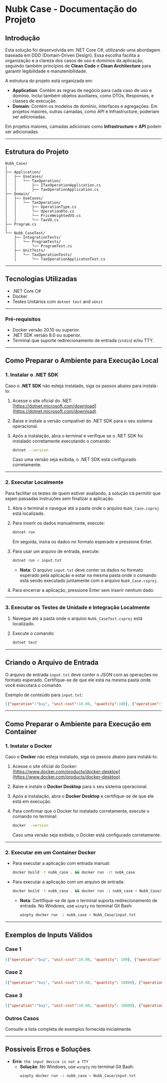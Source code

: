 # Nubk Case - Documentação do Projeto

## Introdução

Esta solução foi desenvolvida em .NET Core C#, utilizando uma abordagem baseada em DDD (Domain-Driven Design). Essa escolha facilita a organização e a clareza dos casos de uso e domínios da aplicação, seguindo também princípios de **Clean Code** e **Clean Architecture** para garantir legibilidade e manutenibilidade.

A estrutura do projeto está organizada em:

- **Application**: Contém as regras de negócio para cada caso de uso e domínio. Inclui também objetos auxiliares, como DTOs, Responses, e classes de execução.
- **Domain**: Contém os modelos de domínio, interfaces e agregações. Em projetos maiores, outras camadas, como API e Infrastructure, poderiam ser adicionadas.

Em projetos maiores, camadas adicionais como **Infrastructure** e **API** podem ser adicionadas.

---

## Estrutura do Projeto

```plaintext
Nubk_Case/
│
├── Application/
│   ├── UseCases/
│   │   └── TaxOperation/
│   │       ├── ITaxOperationApplication.cs
│   │       ├── TaxOperationApplication.cs
├── Domain/
│   ├── UseCases/
│   │   └── TaxOperation/
│   │       ├── OperationType.cs
│   │       └── OperationDto.cs
│   │       └── PriceWeightedVO.cs
│   │       └── TaxVO.cs
├── Program.cs
│
└── Nubk_CaseTest/
    ├── IntegrationTests/
    │   └── ProgramTests/
    │       └── ProgramTest.cs
	├── UnitTests/
    │   └── TaxOperationTests/
    │       └── TaxOperationApplicatonTest.cs            
```

---

## Tecnologias Utilizadas

- .NET Core C#
- Docker
- Testes Unitários com `dotnet test` and `xUnit`

---

### Pré-requisitos

- Docker versão 20.10 ou superior.
- .NET SDK versão 8.0 ou superior.
- Terminal que suporte redirecionamento de entrada (`stdin`) e/ou TTY.

---

## Como Preparar o Ambiente para Execução Local

### 1. Instalar o .NET SDK

Caso o **.NET SDK** não esteja instalado, siga os passos abaixo para instalá-lo:

1. Acesse o site oficial do .NET:  
   [https://dotnet.microsoft.com/download](https://dotnet.microsoft.com/download)

2. Baixe e instale a versão compatível do .NET SDK para o seu sistema operacional.

3. Após a instalação, abra o terminal e verifique se o .NET SDK foi instalado corretamente executando o comando:

   ```bash
   dotnet --version
   ```

   Caso uma versão seja exibida, o .NET SDK está configurado corretamente.

---

### 2. Executar Localmente

Para facilitar os testes de quem estiver avaliando, a solução irá permitir que sejam passadas instruções sem finalizar a aplicação.

1. Abra o terminal e navegue até a pasta onde o arquivo `Nubk_Case.csproj` está localizado.
2. Para inserir os dados manualmente, execute:

   ```bash
   dotnet run
   ```

   Em seguida, insira os dados no formato esperado e pressione Enter.

3. Para usar um arquivo de entrada, execute:

   ```bash
   dotnet run < input.txt
   ```

   - **Nota**: O arquivo `input.txt` deve conter os dados no formato esperado pela aplicação e estar na mesma pasta onde o comando está sendo executado juntamente com o arquivo `Nubk_Case.csproj`.

4. Para encerrar a aplicação, pressione Enter sem inserir nenhum dado.

---

### 3. Executar os Testes de Unidade e Integração Localmente

1. Navegue até a pasta onde o arquivo `Nubk_CaseTest.csproj` está localizado.
2. Execute o comando:

   ```bash
   dotnet test
   ```

---

## Criando o Arquivo de Entrada

O arquivo de entrada `input.txt` deve conter o JSON com as operações no formato esperado. Certifique-se de que ele está na mesma pasta onde você executará o comando.

Exemplo de conteúdo para `input.txt`:

```json
[{"operation":"buy", "unit-cost":10.00, "quantity":100}, {"operation":"sell", "unit-cost":15.00, "quantity":50}]
```

---

## Como Preparar o Ambiente para Execução em Container

### 1. Instalar o Docker

Caso o **Docker** não esteja instalado, siga os passos abaixo para instalá-lo:

1. Acesse o site oficial do Docker:  
   [https://www.docker.com/products/docker-desktop](https://www.docker.com/products/docker-desktop)

2. Baixe e instale o **Docker Desktop** para o seu sistema operacional.

3. Após a instalação, abra o **Docker Desktop** e certifique-se de que ele está em execução.

4. Para confirmar que o Docker foi instalado corretamente, execute o comando no terminal:

   ```bash
   docker --version
   ```

   Caso uma versão seja exibida, o Docker está configurado corretamente.

---

### 2. Executar em um Container Docker


- Para executar a aplicação com entrada manual:
  ```bash
  docker build -t nubk_case . && docker run -it nubk_case
  ```

- Para executar a aplicação com um arquivo de entrada:
  ```bash
  docker build -t nubk_case . && docker run -i nubk_case < Nubk_Case/input.txt
  ```

  - **Nota**: Certifique-se de que o terminal suporta redirecionamento de entrada. No Windows, use `winpty` no terminal Git Bash:
    ```bash
    winpty docker run -i nubk_case < Nubk_Case/input.txt
    ```

---

## Exemplos de Inputs Válidos

### Case 1
```json
[{"operation":"buy", "unit-cost":10.00, "quantity": 100}, {"operation":"sell", "unit-cost":15.00, "quantity": 50}, {"operation":"sell", "unit-cost":15.00, "quantity": 50}]
```

### Case 2
```json
[{"operation":"buy", "unit-cost":10.00, "quantity": 10000}, {"operation":"sell", "unit-cost":20.00, "quantity": 5000}, {"operation":"sell", "unit-cost":5.00, "quantity": 5000}]
```

### Case 3
```json
[{"operation":"buy", "unit-cost":10.00, "quantity": 10000}, {"operation":"sell", "unit-cost":5.00, "quantity": 5000}, {"operation":"sell", "unit-cost":20.00, "quantity": 3000}]
```

### Outros Casos
Consulte a lista completa de exemplos fornecida inicialmente.

---

## Possíveis Erros e Soluções

- **Erro**: `the input device is not a TTY`
  - **Solução**: No Windows, use `winpty` no terminal Git Bash:
    ```bash
    winpty docker run -i nubk_case < Nubk_Case/input.txt
    ```
